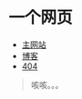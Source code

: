 # 一个网页
* [主网站](https://panheadgg.github.io)
* [博客](https://panheadgg.github.io/blog)
* [404](https://panheadgg.github.io/404)
> 咳咳。。。

